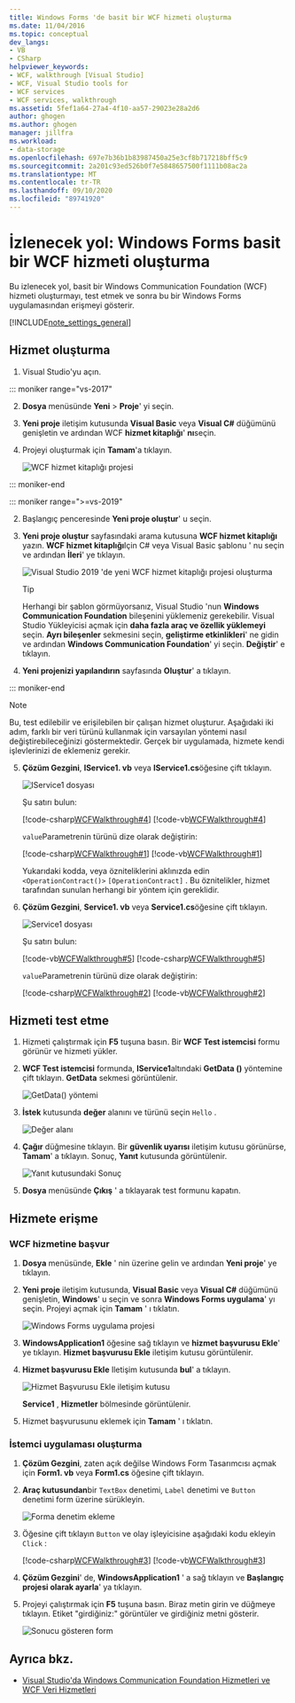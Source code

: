 ```yaml
---
title: Windows Forms 'de basit bir WCF hizmeti oluşturma
ms.date: 11/04/2016
ms.topic: conceptual
dev_langs:
- VB
- CSharp
helpviewer_keywords:
- WCF, walkthrough [Visual Studio]
- WCF, Visual Studio tools for
- WCF services
- WCF services, walkthrough
ms.assetid: 5fef1a64-27a4-4f10-aa57-29023e28a2d6
author: ghogen
ms.author: ghogen
manager: jillfra
ms.workload:
- data-storage
ms.openlocfilehash: 697e7b36b1b83987450a25e3cf8b717218bff5c9
ms.sourcegitcommit: 2a201c93ed526b0f7e5848657500f1111b08ac2a
ms.translationtype: MT
ms.contentlocale: tr-TR
ms.lasthandoff: 09/10/2020
ms.locfileid: "89741920"
---
```

# <a name="walkthrough-create-a-simple-wcf-service-in-windows-forms"></a>İzlenecek yol: Windows Forms basit bir WCF hizmeti oluşturma

Bu izlenecek yol, basit bir Windows Communication Foundation (WCF) hizmeti oluşturmayı, test etmek ve sonra bu bir Windows Forms uygulamasından erişmeyi gösterir.

[!INCLUDE[note_settings_general](../data-tools/includes/note_settings_general_md.md)]

## <a name="create-a-service"></a>Hizmet oluşturma

1. Visual Studio'yu açın.

::: moniker range="vs-2017"

2. **Dosya** menüsünde **Yeni** > **Proje**' yi seçin.

3. **Yeni proje** iletişim kutusunda **Visual Basic** veya **Visual C#** düğümünü genişletin ve ardından WCF **hizmet kitaplığı**' **nı**seçin.

4. Projeyi oluşturmak için **Tamam**'a tıklayın.

   ![WCF hizmet kitaplığı projesi](../data-tools/media/wcf1.png)

::: moniker-end

::: moniker range=">=vs-2019"

2. Başlangıç penceresinde **Yeni proje oluştur**' u seçin.

3. **Yeni proje oluştur** sayfasındaki arama kutusuna **WCF hizmet kitaplığı** yazın. **WCF hizmet kitaplığı**Için C# veya Visual Basic şablonu ' nu seçin ve ardından **İleri**' ye tıklayın.

   ![Visual Studio 2019 'de yeni WCF hizmet kitaplığı projesi oluşturma](media/vs-2019/create-new-wcf-service-library.png)

   > [!TIP]
   > Herhangi bir şablon görmüyorsanız, Visual Studio 'nun **Windows Communication Foundation** bileşenini yüklemeniz gerekebilir. Visual Studio Yükleyicisi açmak için **daha fazla araç ve özellik yüklemeyi** seçin. **Ayrı bileşenler** sekmesini seçin, **geliştirme etkinlikleri**' ne gidin ve ardından **Windows Communication Foundation**' yi seçin. **Değiştir**' e tıklayın.

4. **Yeni projenizi yapılandırın** sayfasında **Oluştur**' a tıklayın.

::: moniker-end

   > [!NOTE]
   > Bu, test edilebilir ve erişilebilen bir çalışan hizmet oluşturur. Aşağıdaki iki adım, farklı bir veri türünü kullanmak için varsayılan yöntemi nasıl değiştirebileceğinizi göstermektedir. Gerçek bir uygulamada, hizmete kendi işlevlerinizi de eklemeniz gerekir.

5. **Çözüm Gezgini**, **IService1. vb** veya **IService1.cs**öğesine çift tıklayın.

   ![IService1 dosyası](../data-tools/media/wcf2.png)

   Şu satırı bulun:

   [!code-csharp[WCFWalkthrough#4](../data-tools/codesnippet/CSharp/walkthrough-creating-a-simple-wcf-service-in-windows-forms_1.cs)]
   [!code-vb[WCFWalkthrough#4](../data-tools/codesnippet/VisualBasic/walkthrough-creating-a-simple-wcf-service-in-windows-forms_1.vb)]

   `value`Parametrenin türünü dize olarak değiştirin:

   [!code-csharp[WCFWalkthrough#1](../data-tools/codesnippet/CSharp/walkthrough-creating-a-simple-wcf-service-in-windows-forms_2.cs)]
   [!code-vb[WCFWalkthrough#1](../data-tools/codesnippet/VisualBasic/walkthrough-creating-a-simple-wcf-service-in-windows-forms_2.vb)]

   Yukarıdaki kodda, veya özniteliklerini aklınızda edin `<OperationContract()>` `[OperationContract]` . Bu öznitelikler, hizmet tarafından sunulan herhangi bir yöntem için gereklidir.

6. **Çözüm Gezgini**, **Service1. vb** veya **Service1.cs**öğesine çift tıklayın.

   ![Service1 dosyası](../data-tools/media/wcf3.png)

   Şu satırı bulun:

   [!code-vb[WCFWalkthrough#5](../data-tools/codesnippet/VisualBasic/walkthrough-creating-a-simple-wcf-service-in-windows-forms_3.vb)]
   [!code-csharp[WCFWalkthrough#5](../data-tools/codesnippet/CSharp/walkthrough-creating-a-simple-wcf-service-in-windows-forms_3.cs)]

   `value`Parametrenin türünü dize olarak değiştirin:

   [!code-csharp[WCFWalkthrough#2](../data-tools/codesnippet/CSharp/walkthrough-creating-a-simple-wcf-service-in-windows-forms_4.cs)]
   [!code-vb[WCFWalkthrough#2](../data-tools/codesnippet/VisualBasic/walkthrough-creating-a-simple-wcf-service-in-windows-forms_4.vb)]

## <a name="test-the-service"></a>Hizmeti test etme

1. Hizmeti çalıştırmak için **F5** tuşuna basın. Bir **WCF Test istemcisi** formu görünür ve hizmeti yükler.

2. **WCF Test istemcisi** formunda, **IService1**altındaki **GetData ()** yöntemine çift tıklayın. **GetData** sekmesi görüntülenir.

     ![GetData&#40;&#41; yöntemi](../data-tools/media/wcf4.png)

3. **İstek** kutusunda **değer** alanını ve türünü seçin `Hello` .

     ![Değer alanı](../data-tools/media/wcf5.png)

4. **Çağır** düğmesine tıklayın. Bir **güvenlik uyarısı** iletişim kutusu görünürse, **Tamam**' a tıklayın. Sonuç, **Yanıt** kutusunda görüntülenir.

     ![Yanıt kutusundaki Sonuç](../data-tools/media/wcf6.png)

5. **Dosya** menüsünde **Çıkış** ' a tıklayarak test formunu kapatın.

## <a name="access-the-service"></a>Hizmete erişme

### <a name="reference-the-wcf-service"></a>WCF hizmetine başvur

1. **Dosya** menüsünde, **Ekle** ' nin üzerine gelin ve ardından **Yeni proje**' ye tıklayın.

2. **Yeni proje** iletişim kutusunda, **Visual Basic** veya **Visual C#** düğümünü genişletin, **Windows**' u seçin ve sonra **Windows Forms uygulama**' yı seçin. Projeyi açmak için **Tamam** ' ı tıklatın.

     ![Windows Forms uygulama projesi](../data-tools/media/wcf7.png)

3. **WindowsApplication1** öğesine sağ tıklayın ve **hizmet başvurusu Ekle**' ye tıklayın. **Hizmet başvurusu Ekle** iletişim kutusu görüntülenir.

4. **Hizmet başvurusu Ekle** Iletişim kutusunda **bul**' a tıklayın.

     ![Hizmet Başvurusu Ekle iletişim kutusu](../data-tools/media/wcf8.png)

     **Service1** , **Hizmetler** bölmesinde görüntülenir.

5. Hizmet başvurusunu eklemek için **Tamam** ' ı tıklatın.

### <a name="build-a-client-application"></a>İstemci uygulaması oluşturma

1. **Çözüm Gezgini**, zaten açık değilse Windows Form Tasarımcısı açmak için **Form1. vb** veya **Form1.cs** öğesine çift tıklayın.

2. **Araç kutusundan**bir `TextBox` denetimi, `Label` denetimi ve `Button` denetimi form üzerine sürükleyin.

     ![Forma denetim ekleme](../data-tools/media/wcf9.png)

3. Öğesine çift tıklayın `Button` ve olay işleyicisine aşağıdaki kodu ekleyin `Click` :

     [!code-csharp[WCFWalkthrough#3](../data-tools/codesnippet/CSharp/walkthrough-creating-a-simple-wcf-service-in-windows-forms_5.cs)]
     [!code-vb[WCFWalkthrough#3](../data-tools/codesnippet/VisualBasic/walkthrough-creating-a-simple-wcf-service-in-windows-forms_5.vb)]

4. **Çözüm Gezgini**' de, **WindowsApplication1** ' a sağ tıklayın ve **Başlangıç projesi olarak ayarla**' ya tıklayın.

5. Projeyi çalıştırmak için **F5** tuşuna basın. Biraz metin girin ve düğmeye tıklayın. Etiket "girdiğiniz:" görüntüler ve girdiğiniz metni gösterir.

     ![Sonucu gösteren form](../data-tools/media/wcf10.png)

## <a name="see-also"></a>Ayrıca bkz.

- [Visual Studio'da Windows Communication Foundation Hizmetleri ve WCF Veri Hizmetleri](../data-tools/windows-communication-foundation-services-and-wcf-data-services-in-visual-studio.md)
